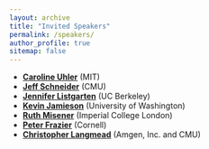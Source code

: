 ```yaml
---
layout: archive
title: "Invited Speakers"
permalink: /speakers/
author_profile: true
sitemap: false
---
```


* **[Caroline Uhler](https://www.carolineuhler.com/)** (MIT)
* **[Jeff Schneider](https://www.cs.cmu.edu/~schneide/)** (CMU)
* **[Jennifer Listgarten](http://www.jennifer.listgarten.com/)** (UC Berkeley)
* **[Kevin Jamieson](https://homes.cs.washington.edu/~jamieson/about.html)** (University of Washington)
* **[Ruth Misener](http://wp.doc.ic.ac.uk/rmisener/)** (Imperial College London)
* **[Peter Frazier](https://people.orie.cornell.edu/pfrazier/)** (Cornell)
* **[Christopher Langmead](https://www.cs.cmu.edu/~cjl/)** (Amgen, Inc. and CMU)

